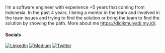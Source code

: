 I’m a software engineer with experience +5 years that coming from Indonesia. In the past 4 years, I being a mentor in the team and Involved in the team issues and trying to find the solution or bring the team to find the solution by showing the path. More about me https://didikmulyadi.my.id/.


#### Socials

[![LinkedIn](https://img.shields.io/badge/LinkedIn-%230077B5.svg?logo=linkedin&logoColor=white)](https://linkedin.com/in/https://www.linkedin.com/in/didikmulyadi/) [![Medium](https://img.shields.io/badge/Medium-12100E?logo=medium&logoColor=white)](https://medium.com/@https://didikmulyadi.medium.com/) [![Twitter](https://img.shields.io/badge/Twitter-%231DA1F2.svg?logo=Twitter&logoColor=white)](https://twitter.com/https://twitter.com/didikmulyadi_)
